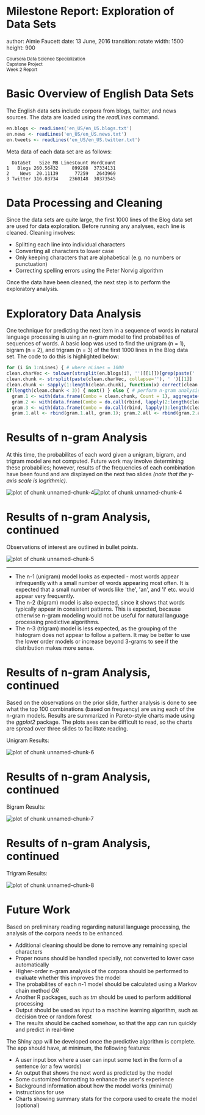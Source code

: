 Milestone Report: Exploration of Data Sets
========================================================
author: Aimie Faucett
date: 13 June, 2016
transition: rotate
width: 1500
height: 900

<small>
Coursera Data Science Specialization </br>
Capstone Project </br>
Week 2 Report </br>
</small>

Basic Overview of English Data Sets
========================================================
The English data sets include corpora from blogs, twitter, and news sources. The data are loaded using the *readLines* command.

```r
en.blogs <- readLines('en_US/en_US.blogs.txt')
en.news <- readLines('en_US/en_US.news.txt')
en.tweets <- readLines('en_US/en_US.twitter.txt')
```

Meta data of each data set are as follows:

```
  DataSet   Size_MB LinesCount WordCount
1   Blogs 260.56432     899288  37334131
2    News  20.11139      77259   2643969
3 Twitter 316.03734    2360148  30373545
```

Data Processing and Cleaning
========================================================
Since the data sets are quite large, the first 1000 lines of the Blog data set are used for data exploration. Before running any analyses, each line is cleaned. Cleaning involves:

- Splitting each line into individual characters
- Converting all characters to lower case
- Only keeping characters that are alphabetical (e.g. no numbers or punctuation)
- Correcting spelling errors using the Peter Norvig algorithm

Once the data have been cleaned, the next step is to perform the exploratory analysis.

Exploratory Data Analysis
========================================================
One technique for predicting the next item in a sequence of words in natural language processing is using an n-gram model to find probabilites of sequences of words. A basic loop was used to find the unigram (n = 1), bigram (n = 2), and trigram (n = 3) of the first 1000 lines in the Blog data set. The code to do this is highlighted below:


```r
for (i in 1:nLines) { # where nLines = 1000
clean.charVec <- tolower(strsplit(en.blogs[i], '')[[1]])[grep(paste(' ',paste(letters, collapse='|'),sep='|'),    gsub('\\.|\\?|\\!|\\(|\\)','', tolower(strsplit(en.blogs[i], '')[[1]])))]
clean.chunk <- strsplit(paste(clean.charVec, collapse=''), ' ')[[1]]
clean.chunk <- sapply(1:length(clean.chunk), function(x) correct(clean.chunk[x]))
if(length(clean.chunk < 3)) { next() } else { # perform n-gram analysis
  gram.1 <- with(data.frame(Combo = clean.chunk, Count = 1), aggregate(Count~Combo, FUN=sum))
  gram.2 <- with(data.frame(Combo = do.call(rbind, lapply(2:length(clean.chunk), function(x) paste(clean.chunk[(x-1):x], collapse=' '))), Count = 1), aggregate(Count~Combo, FUN=sum))
  gram.3 <- with(data.frame(Combo = do.call(rbind, lapply(3:length(clean.chunk), function(x) paste(clean.chunk[(x-2):x], collapse=' '))), Count = 1), aggregate(Count~Combo, FUN=sum))
  gram.1.all <- rbind(gram.1.all, gram.1); gram.2.all <- rbind(gram.2.all, gram.2); gram.3.all <- rbind(gram.3.all, gram.3)}}
```

Results of n-gram Analysis
========================================================
At this time, the probabilites of each word given a unigram, bigram, and trigram model are not computed. Future work may involve determining these probabilies; however, results of the frequencies of each combination have been found and are displayed on the next two slides *(note that the y-axis scale is logrithmic)*. 

![plot of chunk unnamed-chunk-4](MilestoneReport_Week2-figure/unnamed-chunk-4-1.png)![plot of chunk unnamed-chunk-4](MilestoneReport_Week2-figure/unnamed-chunk-4-2.png)

Results of n-gram Analysis, continued
========================================================
Observations of interest are outlined in bullet points.

![plot of chunk unnamed-chunk-5](MilestoneReport_Week2-figure/unnamed-chunk-5-1.png)
***
- The n-1 (unigram) model looks as expected - most words appear infrequently with a small number of words appearing most often. It is expected that a small number of words like 'the', 'an', and 'I' etc. would appear very frequently.
- The n-2 (bigram) model is also expected, since it shows that words typically appear in consistent patterns. This is expected, because otherwise n-gram modeling would not be useful for natural language processing predictive algorithms. 
- The n-3 (trigram) model is less expected, as the grouping of the histogram does not appear to follow a pattern. It may be better to use the lower order models or increase beyond 3-grams to see if the distribution makes more sense.

Results of n-gram Analysis, continued
========================================================
Based on the observations on the prior slide, further analysis is done to see what the top 100 combinations (based on frequency) are using each of the n-gram models. Results are summarized in Pareto-style charts made using the *ggplot2* package. The plots axes can be difficult to read, so the charts are spread over three slides to facilitate reading.

Unigram Results:

![plot of chunk unnamed-chunk-6](MilestoneReport_Week2-figure/unnamed-chunk-6-1.png)

Results of n-gram Analysis, continued
========================================================
Bigram Results:

![plot of chunk unnamed-chunk-7](MilestoneReport_Week2-figure/unnamed-chunk-7-1.png)

Results of n-gram Analysis, continued
========================================================
Trigram Results:

![plot of chunk unnamed-chunk-8](MilestoneReport_Week2-figure/unnamed-chunk-8-1.png)

Future Work
========================================================
Based on preliminary reading regarding natural language processing, the analysis of the corpora needs to be enhanced. 
- Additional cleaning should be done to remove any remaining special characters
- Proper nouns should be handled specially, not converted to lower case automatically
- Higher-order n-gram analysis of the corpora should be performed to evaluate whether this improves the model
- The probabilites of each n-1 model should be calculated using a Markov chain method *OR*
- Another R packages, such as *tm* should be used to perform additional processing
- Output should be used as input to a machine learning algorithm, such as decision tree or random forest
- The results should be cached somehow, so that the app can run quickly and predict in real-time

The Shiny app will be developed once the predictive algorithm is complete. The app should have, at minimum, the following features:
- A user input box where a user can input some text in the form of a sentence (or a few words)
- An output that shows the next word as predicted by the model
- Some customized formatting to enhance the user's experience
- Background information about how the model works (minimal)
- Instructions for use
- Charts showing summary stats for the corpora used to create the model (optional)
